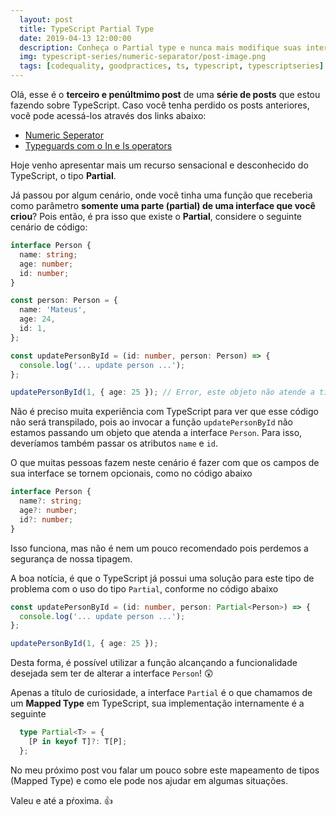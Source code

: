 ```yaml
---
  layout: post
  title: TypeScript Partial Type
  date: 2019-04-13 12:00:00
  description: Conheça o Partial type e nunca mais modifique suas interfaces de forma errônea para atender uma função
  img: typescript-series/numeric-separator/post-image.png
  tags: [codequality, goodpractices, ts, typescript, typescriptseries] 
---
```


Olá, esse é o **terceiro e penúltmimo post** de uma **série de posts** que estou fazendo sobre TypeScript.
Caso você tenha perdido os posts anteriores, você pode acessá-los através dos links abaixo:
  * [Numeric Seperator](/typescript-numeric-separator)  
  * [Typeguards com o In e Is operators](/typescript-typeguards-in-is/)


Hoje venho apresentar mais um recurso sensacional e desconhecido do TypeScript, o tipo **Partial**.

Já passou por algum cenário, onde você tinha uma função que receberia como parâmetro **somente uma parte (partial) de uma interface que você criou**? Pois então, é pra isso que existe o **Partial**, considere o seguinte cenário de código:


```typescript
interface Person {
  name: string;
  age: number;
  id: number;
}

const person: Person = {
  name: 'Mateus',
  age: 24,
  id: 1,
};

const updatePersonById = (id: number, person: Person) => {
  console.log('... update person ...');
};

updatePersonById(1, { age: 25 }); // Error, este objeto não atende a tipagem da interface Person
```

Não é preciso muita experiência com TypeScript para ver que esse código não será transpilado, pois ao invocar a função `updatePersonById` não estamos passando um objeto que atenda a interface `Person`. Para isso, deveríamos também passar os atributos `name` e `id`.

O que muitas pessoas fazem neste cenário é fazer com que os campos de sua interface se tornem opcionais, como no código abaixo

```typescript
interface Person {
  name?: string;
  age?: number;
  id?: number;
}
```

Isso funciona, mas não é nem um pouco recomendado pois perdemos a segurança de nossa tipagem.

A boa notícia, é que o TypeScript já possui uma solução para este tipo de problema com o uso do tipo `Partial`, conforme no código abaixo

```typescript
const updatePersonById = (id: number, person: Partial<Person>) => {
  console.log('... update person ...');
};

updatePersonById(1, { age: 25 });
```

Desta forma, é possível utilizar a função alcançando a funcionalidade desejada sem ter de alterar a interface `Person`! :astonished:

Apenas a título de curiosidade, a interface `Partial` é o que chamamos de um **Mapped Type** em TypeScript, sua implementação internamente é a seguinte

```typescript
  type Partial<T> = {
    [P in keyof T]?: T[P];
  };
```

No meu próximo post vou falar um pouco sobre este mapeamento de tipos (Mapped Type) e como ele pode nos ajudar em algumas situações.

Valeu e até a pŕoxima. :+1:
